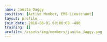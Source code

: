 ```yaml
---
name: Janita Daggy
position: [Active Member, EMS Lieutenant]
layout: profile
join_date: 2016-08-01 00:00:00 -400
training: []
profile: /assets/img/members/janita_daggy.png
---
```

